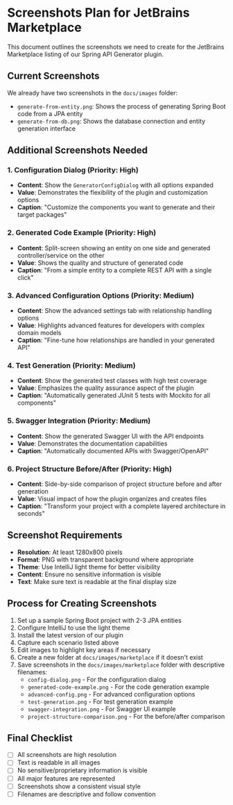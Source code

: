 # Screenshots Plan for JetBrains Marketplace

This document outlines the screenshots we need to create for the JetBrains Marketplace listing of our Spring API Generator plugin.

## Current Screenshots
We already have two screenshots in the `docs/images` folder:
- `generate-from-entity.png`: Shows the process of generating Spring Boot code from a JPA entity
- `generate-from-db.png`: Shows the database connection and entity generation interface

## Additional Screenshots Needed

### 1. Configuration Dialog (Priority: High)
- **Content**: Show the `GeneratorConfigDialog` with all options expanded
- **Value**: Demonstrates the flexibility of the plugin and customization options
- **Caption**: "Customize the components you want to generate and their target packages"

### 2. Generated Code Example (Priority: High)
- **Content**: Split-screen showing an entity on one side and generated controller/service on the other
- **Value**: Shows the quality and structure of generated code
- **Caption**: "From a simple entity to a complete REST API with a single click"

### 3. Advanced Configuration Options (Priority: Medium)
- **Content**: Show the advanced settings tab with relationship handling options
- **Value**: Highlights advanced features for developers with complex domain models
- **Caption**: "Fine-tune how relationships are handled in your generated API"

### 4. Test Generation (Priority: Medium)
- **Content**: Show the generated test classes with high test coverage
- **Value**: Emphasizes the quality assurance aspect of the plugin
- **Caption**: "Automatically generated JUnit 5 tests with Mockito for all components"

### 5. Swagger Integration (Priority: Medium)
- **Content**: Show the generated Swagger UI with the API endpoints
- **Value**: Demonstrates the documentation capabilities
- **Caption**: "Automatically documented APIs with Swagger/OpenAPI"

### 6. Project Structure Before/After (Priority: High)
- **Content**: Side-by-side comparison of project structure before and after generation
- **Value**: Visual impact of how the plugin organizes and creates files
- **Caption**: "Transform your project with a complete layered architecture in seconds"

## Screenshot Requirements
- **Resolution**: At least 1280x800 pixels
- **Format**: PNG with transparent background where appropriate
- **Theme**: Use IntelliJ light theme for better visibility
- **Content**: Ensure no sensitive information is visible
- **Text**: Make sure text is readable at the final display size

## Process for Creating Screenshots
1. Set up a sample Spring Boot project with 2-3 JPA entities
2. Configure IntelliJ to use the light theme
3. Install the latest version of our plugin
4. Capture each scenario listed above
5. Edit images to highlight key areas if necessary
6. Create a new folder at `docs/images/marketplace` if it doesn't exist
7. Save screenshots in the `docs/images/marketplace` folder with descriptive filenames:
   - `config-dialog.png` - For the configuration dialog
   - `generated-code-example.png` - For the code generation example
   - `advanced-config.png` - For advanced configuration options
   - `test-generation.png` - For test generation example
   - `swagger-integration.png` - For Swagger UI example
   - `project-structure-comparison.png` - For the before/after comparison

## Final Checklist
- [ ] All screenshots are high resolution
- [ ] Text is readable in all images
- [ ] No sensitive/proprietary information is visible
- [ ] All major features are represented
- [ ] Screenshots show a consistent visual style
- [ ] Filenames are descriptive and follow convention
